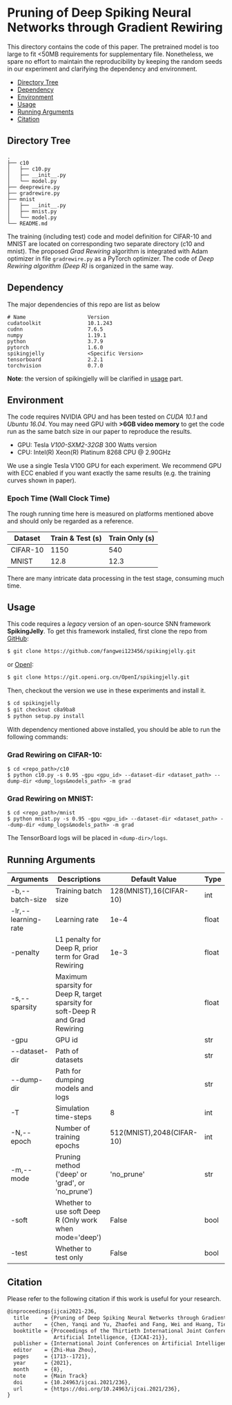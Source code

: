# Pruning of Deep Spiking Neural Networks through Gradient Rewiring
This directory contains the code of this paper. The pretrained model is too large to fit <50MB requirements for supplementary file. Nonetheless, we spare no effort to maintain the reproducibility by keeping the random seeds in our experiment and clarifying the dependency and environment.

- [Directory Tree](#directory-tree)
- [Dependency](#dependency)
- [Environment](#environment)
- [Usage](#usage)
- [Running Arguments](#running-arguments)
- [Citation](#citation)

## Directory Tree

```
.
├── c10
│   ├── c10.py
│   ├── __init__.py
│   └── model.py
├── deeprewire.py
├── gradrewire.py
├── mnist
│   ├── __init__.py
│   ├── mnist.py
│   └── model.py
└── README.md
```

The training (including test) code and model definition for CIFAR-10 and MNIST are located on corresponding two separate directory (c10 and mnist). The proposed *Grad Rewiring* algorithm is integrated with Adam optimizer in file `gradrewire.py` as a PyTorch optimizer. The code of *Deep Rewiring algorithm (Deep R)* is organized in the same way. 

## Dependency 

The major dependencies of this repo are list as below

```
# Name                    Version
cudatoolkit               10.1.243
cudnn                     7.6.5
numpy                     1.19.1
python                    3.7.9 
pytorch                   1.6.0
spikingjelly              <Specific Version>
tensorboard               2.2.1
torchvision               0.7.0
```

**Note**: the version of spikingjelly will be clarified in [usage](#usage) part.

## Environment

The code requires NVIDIA GPU and has been tested on *CUDA 10.1* and *Ubuntu 16.04*. You may need GPU with **>6GB video memory** to get the code run as the same batch size in our paper to reproduce the results.

- GPU: Tesla *V100-SXM2-32GB* 300 Watts version
- CPU: Intel(R) Xeon(R) Platinum 8268 CPU @ 2.90GHz

We use a single Tesla V100 GPU for each experiment. We recommend GPU with ECC enabled if you want exactly the same results (e.g. the training curves shown in paper).

### Epoch Time (Wall Clock Time)

The rough running time here is measured on platforms mentioned above and should only be regarded as a reference.

| Dataset  | Train & Test (s) | Train Only (s) |
| -------- | ---------------- | -------------- |
| CIFAR-10 | 1150             | 540            |
| MNIST    | 12.8             | 12.3           |

There are many intricate data processing in the test stage, consuming much time.

## Usage

This code requires a *legacy* version of an open-source SNN framework **SpikingJelly**. To get this framework installed, first clone the repo from [GitHub](https://github.com/fangwei123456/spikingjelly):

```bash
$ git clone https://github.com/fangwei123456/spikingjelly.git
```

or [OpenI](https://git.openi.org.cn/OpenI/spikingjelly):

```bash
$ git clone https://git.openi.org.cn/OpenI/spikingjelly.git
```

Then, checkout the version we use in these experiments and install it.

```bash
$ cd spikingjelly
$ git checkout c8a9ba8
$ python setup.py install
```

With dependency mentioned above installed, you should be able to run the following commands:

### Grad Rewiring on CIFAR-10:

```shell
$ cd <repo_path>/c10
$ python c10.py -s 0.95 -gpu <gpu_id> --dataset-dir <dataset_path> --dump-dir <dump_logs&models_path> -m grad
```

### Grad Rewiring on MNIST:

```shell
$ cd <repo_path>/mnist
$ python mnist.py -s 0.95 -gpu <gpu_id> --dataset-dir <dataset_path> --dump-dir <dump_logs&models_path> -m grad
```

The TensorBoard logs will be placed in `<dump-dir>/logs`.

## Running Arguments

| Arguments           | Descriptions                                                 | Default Value             | Type  |
| ------------------- | ------------------------------------------------------------ | ------------------------- | ----- |
| -b,--batch-size     | Training batch size                                          | 128(MNIST),16(CIFAR-10)   | int   |
| -lr,--learning-rate | Learning rate                                                | 1e-4                      | float |
| -penalty            | L1 penalty for Deep R, prior term for Grad Rewiring          | 1e-3                      | float |
| -s,--sparsity       | Maximum sparsity for Deep R, target sparsity for soft-Deep R and Grad Rewiring |                           | float |
| -gpu                | GPU id                                                       |                           | str   |
| --dataset-dir       | Path of datasets                                             |                           | str   |
| --dump-dir          | Path for dumping models and logs                             |                           | str   |
| -T                  | Simulation time-steps                                        | 8                         | int   |
| -N,--epoch          | Number of training epochs                                    | 512(MNIST),2048(CIFAR-10) | int   |
| -m,--mode           | Pruning method ('deep' or  'grad', or 'no_prune')            | 'no_prune'                | str   |
| -soft               | Whether to use soft Deep R (Only work when mode='deep')      | False                     | bool  |
| -test               | Whether to test only                                         | False                     | bool  |

## Citation

Please refer to the following citation if this work is useful for your research.

```latex
@inproceedings{ijcai2021-236,
  title     = {Pruning of Deep Spiking Neural Networks through Gradient Rewiring},
  author    = {Chen, Yanqi and Yu, Zhaofei and Fang, Wei and Huang, Tiejun and Tian, Yonghong},
  booktitle = {Proceedings of the Thirtieth International Joint Conference on
               Artificial Intelligence, {IJCAI-21}},
  publisher = {International Joint Conferences on Artificial Intelligence Organization},
  editor    = {Zhi-Hua Zhou},
  pages     = {1713--1721},
  year      = {2021},
  month     = {8},
  note      = {Main Track}
  doi       = {10.24963/ijcai.2021/236},
  url       = {https://doi.org/10.24963/ijcai.2021/236},
}
```

